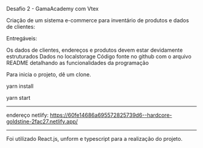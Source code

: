 Desafio 2 - GamaAcademy com Vtex

Criação de um sistema e-commerce para inventário de produtos e dados de clientes:

Entregáveis:

Os dados de clientes, endereços e produtos devem estar devidamente estruturados
Dados no localstorage
Código fonte no github com o arquivo README detalhando as funcionalidades da programação


Para inicia o projeto, dê um clone.

yarn install

yarn start

________________________

endereço netlify: https://60fe14686a695572825739d6--hardcore-goldstine-2fac27.netlify.app/


__________

Foi utilizado React.js, unform e typescript para a realização do projeto.